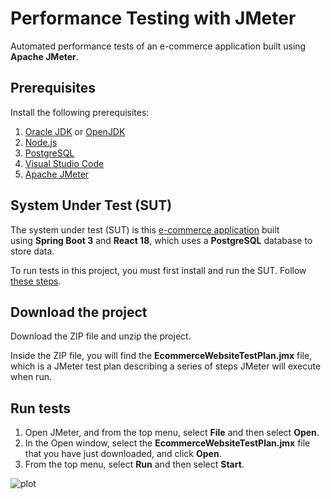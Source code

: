 # Performance Testing with JMeter

Automated performance tests of an e-commerce application built using **Apache JMeter**.

## Prerequisites

Install the following prerequisites:

1. [Oracle JDK](https://www.oracle.com/java/technologies/downloads/) or [OpenJDK](https://openjdk.org/)
2. [Node.js](https://nodejs.org/en/)
3. [PostgreSQL](https://www.postgresql.org/download/)
4. [Visual Studio Code](https://code.visualstudio.com/download)
5. [Apache JMeter](https://jmeter.apache.org/download_jmeter.cgi)

## System Under Test (SUT)

The system under test (SUT) is this [e-commerce application](https://github.com/mgrybel/ecommerce-website) built using **Spring Boot 3** and **React 18**, which uses a **PostgreSQL** database to store data.

To run tests in this project, you must first install and run the SUT. Follow [these steps](https://github.com/mgrybel/ecommerce-website/blob/master/README.md).

## Download the project

Download the ZIP file and unzip the project.

Inside the ZIP file, you will find the **EcommerceWebsiteTestPlan.jmx** file, which is a JMeter test plan describing a series of steps JMeter will execute when run.

## Run tests

1. Open JMeter, and from the top menu, select **File** and then select **Open**.
2. In the Open window, select the **EcommerceWebsiteTestPlan.jmx** file that you have just downloaded, and click **Open**.
3. From the top menu, select **Run** and then select **Start**.

![plot](https://github.com/mgrybel/performance-testing-jmeter/blob/master/images/run.png?raw=true)
